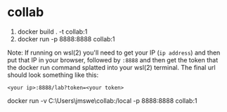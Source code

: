 # collab

1. docker build . -t collab:1
2. docker run -p 8888:8888 collab:1

Note: If running on wsl(2) you'll need to get your IP (`ip address`) and then put that IP in your browser, followed by `:8888` and then get the token that the docker run command splatted into your wsl(2) terminal. The final url should look something like this:

`<your ip>:8888/lab?token=<your token>`

docker run -v C:\Users\jmswe\collab:/local -p 8888:8888 collab:1

